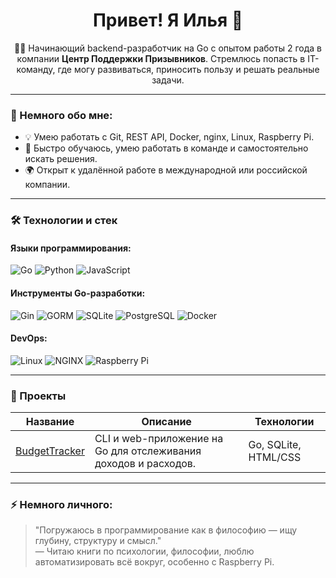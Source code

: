 <h1 align="center">Привет! Я Илья 👋</h1>


<p align="center">
  🧑‍💻 Начинающий backend-разработчик на Go с опытом работы 2 года в компании <strong>Центр Поддержки Призывников</strong>.  
  Стремлюсь попасть в IT-команду, где могу развиваться, приносить пользу и решать реальные задачи.
</p>

---

### 💼 Немного обо мне:

- 💡 Умею работать с Git, REST API, Docker, nginx, Linux, Raspberry Pi.
- 🧠 Быстро обучаюсь, умею работать в команде и самостоятельно искать решения.
- 🌍 Открыт к удалённой работе в международной или российской компании.

---

### 🛠️ Технологии и стек

#### Языки программирования:
![Go](https://img.shields.io/badge/Go-00ADD8?style=for-the-badge&logo=go&logoColor=white)
![Python](https://img.shields.io/badge/Python-3776AB?style=for-the-badge&logo=python&logoColor=white)
![JavaScript](https://img.shields.io/badge/JavaScript-F7DF1E?style=for-the-badge&logo=javascript&logoColor=black)

#### Инструменты Go-разработки:
![Gin](https://img.shields.io/badge/Gin-00ADD8?style=for-the-badge&logo=go&logoColor=white)
![GORM](https://img.shields.io/badge/GORM-FFC107?style=for-the-badge&logoColor=black)
![SQLite](https://img.shields.io/badge/SQLite-07405E?style=for-the-badge&logo=sqlite&logoColor=white)
![PostgreSQL](https://img.shields.io/badge/PostgreSQL-336791?style=for-the-badge&logo=postgresql&logoColor=white)
![Docker](https://img.shields.io/badge/Docker-2496ED?style=for-the-badge&logo=docker&logoColor=white)

#### DevOps:
![Linux](https://img.shields.io/badge/Linux-FCC624?style=for-the-badge&logo=linux&logoColor=black)
![NGINX](https://img.shields.io/badge/Nginx-009639?style=for-the-badge&logo=nginx&logoColor=white)
![Raspberry Pi](https://img.shields.io/badge/RaspberryPi-C51A4A?style=for-the-badge&logo=raspberrypi&logoColor=white)

---

### 🧩 Проекты

| Название | Описание | Технологии |
|---------|----------|------------|
| [BudgetTracker](https://github.com/IlyaMakar/BudgetTracker) | CLI и web-приложение на Go для отслеживания доходов и расходов. | Go, SQLite, HTML/CSS |

---


### ⚡ Немного личного:

> "Погружаюсь в программирование как в философию — ищу глубину, структуру и смысл."  
> — Читаю книги по психологии, философии, люблю автоматизировать всё вокруг, особенно с Raspberry Pi.
